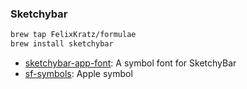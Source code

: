 ### Sketchybar

```bash
brew tap FelixKratz/formulae
brew install sketchybar
```

- [sketchybar-app-font](https://github.com/kvndrsslr/sketchybar-app-font): A symbol font for SketchyBar
- [sf-symbols](https://developer.apple.com/sf-symbols/): Apple symbol
